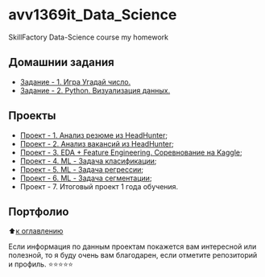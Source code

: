 # avv1369it_Data_Science

SkillFactory Data-Science course my homework

## Домашнии задания

* [Задание - 1. Игра Угадай число.](https://github.com/avv1369it/avv1369it_Data_Science/tree/main/Homework_1)
* [Задание - 2. Python. Визуализация данных.](https://github.com/avv1369it/avv1369it_Data_Science/tree/main/Homework_2)

## Проекты

* [Проект - 1. Анализ резюме из HeadHunter](https://github.com/avv1369it/avv1369it_Data_Science/tree/main/Project_1);
* [Проект - 2. Анализ вакансий из HeadHunter](https://github.com/avv1369it/avv1369it_Data_Science/tree/main/Project_2);
* [Проект - 3. EDA + Feature Engineering. Соревнование на Kaggle](https://github.com/avv1369it/avv1369it_Data_Science/tree/main/Project_3);
* [Проект - 4. ML - Задача класификации](https://github.com/avv1369it/avv1369it_Data_Science/tree/main/Project_4);
* [Проект - 5. ML - Задача регрессии](https://github.com/avv1369it/avv1369it_Data_Science/tree/main/Project_5);
* [Проект - 6. ML - Задача сегментации](https://github.com/avv1369it/avv1369it_Data_Science/tree/main/Project_6);
* Проект - 7. Итоговый проект 1 года обучения.

## Портфолио

⬆️[к оглавлению](.README.md#Оглавление)

Если информация по данным проектам покажется вам интересной или полезной, то я буду очень вам благодарен, если отметите репозиторий и профиль.
⭐️⭐️⭐️⭐️⭐️
